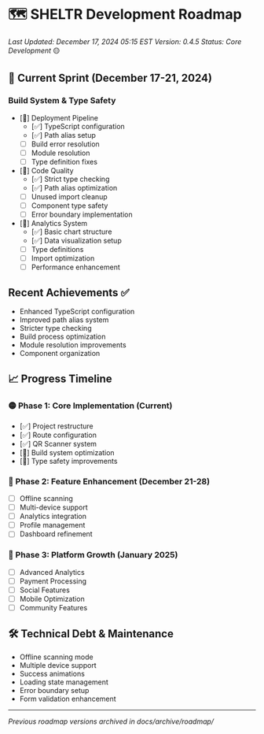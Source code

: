 # 🗺️ SHELTR Development Roadmap
*Last Updated: December 17, 2024 05:15 EST*
*Version: 0.4.5*
*Status: Core Development* 🟡

## 🚨 Current Sprint (December 17-21, 2024)
### Build System & Type Safety
- [🔄] Deployment Pipeline
  - [✅] TypeScript configuration
  - [✅] Path alias setup
  - [ ] Build error resolution
  - [ ] Module resolution
  - [ ] Type definition fixes

- [🔄] Code Quality
  - [✅] Strict type checking
  - [✅] Path alias optimization
  - [ ] Unused import cleanup
  - [ ] Component type safety
  - [ ] Error boundary implementation

- [🔄] Analytics System
  - [✅] Basic chart structure
  - [✅] Data visualization setup
  - [ ] Type definitions
  - [ ] Import optimization
  - [ ] Performance enhancement

## Recent Achievements ✅
- Enhanced TypeScript configuration
- Improved path alias system
- Stricter type checking
- Build process optimization
- Module resolution improvements
- Component organization

## 📈 Progress Timeline

### 🟡 Phase 1: Core Implementation (Current)
- [✅] Project restructure
- [✅] Route configuration
- [✅] QR Scanner system
- [🔄] Build system optimization
- [🔄] Type safety improvements

### 🔲 Phase 2: Feature Enhancement (December 21-28)
- [ ] Offline scanning
- [ ] Multi-device support
- [ ] Analytics integration
- [ ] Profile management
- [ ] Dashboard refinement

### 🔲 Phase 3: Platform Growth (January 2025)
- [ ] Advanced Analytics
- [ ] Payment Processing
- [ ] Social Features
- [ ] Mobile Optimization
- [ ] Community Features

## 🛠️ Technical Debt & Maintenance
- Offline scanning mode
- Multiple device support
- Success animations
- Loading state management
- Error boundary setup
- Form validation enhancement

---
*Previous roadmap versions archived in docs/archive/roadmap/*

